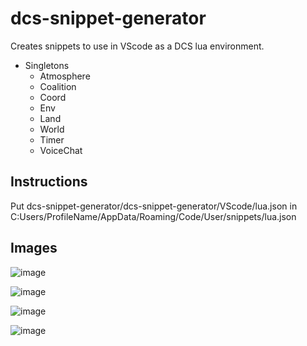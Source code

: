 # dcs-snippet-generator
Creates snippets to use in VScode as a DCS lua environment. 

- Singletons
  - Atmosphere
  - Coalition
  - Coord
  - Env
  - Land
  - World
  - Timer
  - VoiceChat

## Instructions
Put dcs-snippet-generator/dcs-snippet-generator/VScode/lua.json in C:Users/ProfileName/AppData/Roaming/Code/User/snippets/lua.json


  
## Images
  ![image](https://user-images.githubusercontent.com/15984377/152653461-05af9ad0-12fa-4af3-b0cc-96787f29afb5.png)

  ![image](https://user-images.githubusercontent.com/15984377/152653539-0b6d0b2a-2eb6-4f10-b0ed-32a1d53aeb76.png)
  
![image](https://user-images.githubusercontent.com/15984377/152653548-12a10fa4-1fec-4274-809f-8268a1a05a40.png)

![image](https://user-images.githubusercontent.com/15984377/152655518-c9bb711b-8c99-40c6-89c8-776ae31ba619.png)

